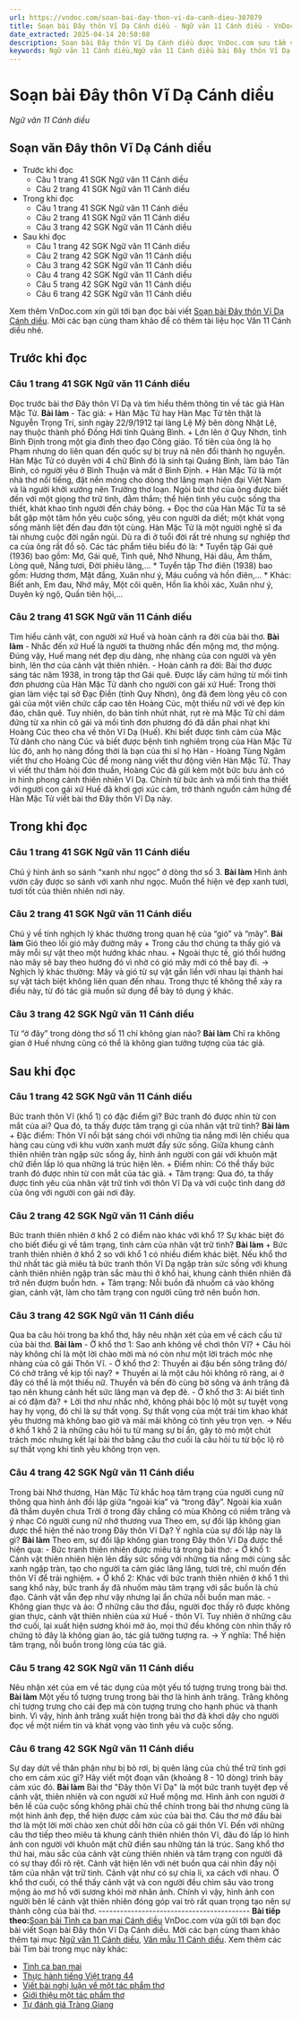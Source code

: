 ```yaml
---
url: https://vndoc.com/soan-bai-day-thon-vi-da-canh-dieu-307079
title: Soạn bài Đây thôn Vĩ Dạ Cánh diều - Ngữ văn 11 Cánh diều - VnDoc.com
date_extracted: 2025-04-14 20:50:08
description: Soạn bài Đây thôn Vĩ Dạ Cánh diều được VnDoc.com sưu tầm và xin gửi tới bạn đọc cùng tham khảo để có thêm tài liệu soạn văn 11 Cánh diều nhé.
keywords: Ngữ văn 11 Cánh diều,Ngữ văn 11 Cánh diều bài Đây thôn Vĩ Dạ,Soạn văn 11 Cánh diều,văn 11 Cánh diều,soạn văn 11,soạn bài 11 cánh diều,ngữ văn 11 cd,Soạn bài Đây thôn Vĩ Dạ Cánh diều,Soạn bài Đây thôn Vĩ Dạ,Soạn văn Đây thôn Vĩ Dạ,Đây thôn Vĩ Dạ
---
```


# Soạn bài Đây thôn Vĩ Dạ Cánh diều
 _Ngữ văn 11 Cánh diều_
## Soạn văn Đây thôn Vĩ Dạ Cánh diều
  * Trước khi đọc
    * Câu 1 trang 41 SGK Ngữ văn 11 Cánh diều
    * Câu 2 trang 41 SGK Ngữ văn 11 Cánh diều
  * Trong khi đọc
    * Câu 1 trang 41 SGK Ngữ văn 11 Cánh diều
    * Câu 2 trang 41 SGK Ngữ văn 11 Cánh diều
    * Câu 3 trang 42 SGK Ngữ văn 11 Cánh diều
  * Sau khi đọc
    * Câu 1 trang 42 SGK Ngữ văn 11 Cánh diều
    * Câu 2 trang 42 SGK Ngữ văn 11 Cánh diều
    * Câu 3 trang 42 SGK Ngữ văn 11 Cánh diều
    * Câu 4 trang 42 SGK Ngữ văn 11 Cánh diều
    * Câu 5 trang 42 SGK Ngữ văn 11 Cánh diều
    * Câu 6 trang 42 SGK Ngữ văn 11 Cánh diều

Xem thêm
VnDoc.com xin gửi tới bạn đọc bài viết [Soạn bài Đây thôn Vĩ Dạ Cánh diều](<https://vndoc.com/soan-bai-day-thon-vi-da-canh-dieu-307079>). Mời các bạn cùng tham khảo để có thêm tài liệu học Văn 11 Cánh diều nhé.
## Trước khi đọc
### Câu 1 trang 41 SGK Ngữ văn 11 Cánh diều
Đọc trước bài thơ Đây thôn Vĩ Dạ và tìm hiểu thêm thông tin về tác giả Hàn Mặc Tử.
**Bài làm**
\- Tác giả:
\+ Hàn Mặc Tử hay Hàn Mạc Tử tên thật là Nguyễn Trọng Trí, sinh ngày 22/9/1912 tại làng Lệ Mỹ bên dòng Nhật Lệ, nay thuộc thành phố Đồng Hới tỉnh Quảng Bình.
\+ Lớn lên ở Quy Nhơn, tỉnh Bình Định trong một gia đình theo đạo Công giáo. Tổ tiên của ông là họ Phạm nhưng do liên quan đến quốc sự bị truy nã nên đổi thành họ nguyễn. Hàn Mặc Tử có duyên với 4 chữ Bình đó là sinh tại Quảng Bình, làm báo Tân Bình, có người yêu ở Bình Thuận và mất ở Bình Định.
\+ Hàn Mặc Tử là một nhà thơ nổi tiếng, đặt nền móng cho dòng thơ lãng mạn hiện đại Việt Nam và là người khởi xướng nên Trường thơ loạn. Ngòi bút thơ của ông được biết đến với một giọng thơ trữ tình, đằm thắm; thể hiện tình yêu cuộc sống tha thiết, khát khao tình người đến cháy bỏng.
\+ Đọc thơ của Hàn Mặc Tử ta sẽ bắt gặp một tâm hồn yêu cuộc sống, yêu con người da diết; một khát vọng sống mãnh liệt đến đau đớn tột cùng. Hàn Mặc Tử là một người nghệ sĩ đa tài nhưng cuộc đời ngắn ngủi. Dù ra đi ở tuổi đời rất trẻ nhưng sự nghiệp thơ ca của ông rất đồ sộ. Các tác phẩm tiêu biểu đó là:
\* Tuyển tập Gái quê \(1936\) bao gồm: Mơ, Gái quê, Tình quê, Nhớ Nhung, Hái dâu, Âm thầm, Lòng quê, Nắng tươi, Đời phiêu lãng,…
\* Tuyển tập Thơ điên \(1938\) bao gồm: Hương thơm, Mật đắng, Xuân như ý, Máu cuồng và hồn điên,…
\* Khác: Biết anh, Em đau, Nhớ mây, Một cõi quên, Hồn lìa khỏi xác, Xuân như ý, Duyên kỳ ngộ, Quần tiên hội,…
### Câu 2 trang 41 SGK Ngữ văn 11 Cánh diều
Tìm hiểu cảnh vật, con người xứ Huế và hoàn cảnh ra đời của bài thơ.
**Bài làm**
\- Nhắc đến xứ Huế là người ta thường nhắc đến mộng mơ, thơ mộng. Đúng vậy, Huế mang nét đẹp dịu dàng, nhẹ nhàng của con người và yên bình, lên thơ của cảnh vật thiên nhiên.
\- Hoàn cảnh ra đời: Bài thơ được sáng tác năm 1938, in trong tập thơ Gái quê. Được lấy cảm hứng từ mối tình đơn phương của Hàn Mặc Tử dành cho người con gái xứ Huế: Trong thời gian làm việc tại sở Đạc Điền \(tỉnh Quy Nhơn\), ông đã đem lòng yêu cô con gái của một viên chức cấp cao tên Hoàng Cúc, một thiếu nữ với vẻ đẹp kín đáo, chân quê. Tuy nhiên, do bản tính nhút nhát, rụt rè mà Mặc Tử chỉ dám đứng từ xa nhìn cô gái và mối tình đơn phương đó đã dần phai nhạt khi Hoàng Cúc theo cha về thôn Vĩ Dạ \(Huế\). Khi biết được tình cảm của Mặc Tử dành cho nàng Cúc và biết được bệnh tình nghiêm trọng của Hàn Mặc Tử lúc đó, anh họ nàng đồng thời là bạn của thi sĩ họ Hàn - Hoàng Tùng Ngâm viết thư cho Hoàng Cúc để mong nàng viết thư động viên Hàn Mặc Tử. Thay vì viết thư thăm hỏi đơn thuần, Hoàng Cúc đã gửi kèm một bức bưu ảnh có in hình phong cảnh thiên nhiên Vĩ Dạ. Chính từ bức ảnh và mối tình tha thiết với người con gái xứ Huế đã khơi gợi xúc cảm, trở thành nguồn cảm hứng để Hàn Mặc Tử viết bài thơ Đây thôn Vĩ Dạ này.
## Trong khi đọc
### Câu 1 trang 41 SGK Ngữ văn 11 Cánh diều
Chú ý hình ảnh so sánh “xanh như ngọc” ở dòng thơ số 3.
**Bài làm**
Hình ảnh vườn cây được so sánh với xanh như ngọc. Muốn thể hiện vẻ đẹp xanh tươi, tươi tốt của thiên nhiên nơi này.
### Câu 2 trang 41 SGK Ngữ văn 11 Cánh diều
Chú ý về tính nghịch lý khác thường trong quan hệ của “gió” và “mây”.
**Bài làm**
Gió theo lối gió mây đường mây
\+ Trong câu thơ chúng ta thấy gió và mây mỗi sự vật theo một hướng khác nhau.
\+ Ngoài thực tế, gió thổi hướng nào mây sẽ bay theo hướng đó vì nhờ có gió mây mới có thể bay đi.
→ Nghịch lý khác thường: Mây và gió từ sự vật gắn liền với nhau lại thành hai sự vật tách biệt không liên quan đến nhau. Trong thực tế không thể xảy ra điều này, từ đó tác giả muốn sử dụng để bày tỏ dụng ý khác.
### Câu 3 trang 42 SGK Ngữ văn 11 Cánh diều
Từ “ở đây” trong dòng thơ số 11 chỉ không gian nào?
**Bài làm**
Chỉ ra không gian ở Huế nhưng cũng có thể là không gian tưởng tượng của tác giả.
## Sau khi đọc
### Câu 1 trang 42 SGK Ngữ văn 11 Cánh diều
Bức tranh thôn Vĩ \(khổ 1\) có đặc điểm gì? Bức tranh đó được nhìn từ con mắt của ai? Qua đó, ta thấy được tâm trạng gì của nhân vật trữ tình?
**Bài làm**
\+ Đặc điểm: Thôn Vĩ nổi bật sáng chói với những tia nắng mới lên chiếu qua hàng cau cùng với khu vườn xanh mướt đầy sức sống. Giữa khung cảnh thiên nhiên tràn ngập sức sống ấy, hình ảnh người con gái với khuôn mặt chữ điền lấp ló qua những lá trúc hiện lên.
\+ Điểm nhìn: Có thể thấy bức tranh đó được nhìn từ con mắt của tác giả.
\+ Tâm trạng: Qua đó, ta thấy được tình yêu của nhân vật trữ tình với thôn Vĩ Dạ và với cuộc tình dang dở của ông với người con gái nơi đây.
### Câu 2 trang 42 SGK Ngữ văn 11 Cánh diều
Bức tranh thiên nhiên ở khổ 2 có điểm nào khác với khổ 1? Sự khác biệt đó cho biết điều gì về tâm trạng, tình cảm của nhân vật trữ tình?
**Bài làm**
\+ Bức tranh thiên nhiên ở khổ 2 so với khổ 1 có nhiều điểm khác biệt. Nếu khổ thơ thứ nhất tác giả miêu tả bức tranh thôn Vĩ Dạ ngập tràn sức sống với khung cảnh thiên nhiên ngập tràn sắc màu thì ở khổ hai, khung cảnh thiên nhiên đã trở nên đượm buồn hơn.
\+ Tâm trạng: Nỗi buồn đã nhuốm cả vào không gian, cảnh vật, làm cho tâm trạng con người cũng trở nên buồn hơn.
### Câu 3 trang 42 SGK Ngữ văn 11 Cánh diều
Qua ba câu hỏi trong ba khổ thơ, hãy nêu nhận xét của em về cách cấu tứ của bài thơ.
**Bài làm**
\- Ở khổ thơ 1: Sao anh không về chơi thôn Vĩ?
\+ Câu hỏi này không chỉ là một lời chào mời mà nó còn như một lời trách móc nhẹ nhàng của cô gái Thôn Vĩ.
\- Ở khổ thơ 2: Thuyền ai đậu bến sông trăng đó/ Có chở trăng về kịp tối nay?
\+ Thuyền ai là một câu hỏi không rõ ràng, ai ở đây có thể là một thiếu nữ. Thuyền và bến đò cùng bờ sông và ánh trăng đã tạo nên khung cảnh hết sức lãng mạn và đẹp đẽ.
\- Ở khổ thơ 3: Ai biết tình ai có đậm đà?
\+ Lời thơ như nhắc nhở, không phải bộc lộ một sự tuyệt vọng hay hy vọng, đó chỉ là sự thất vọng. Sự thất vọng của một trái tim khao khát yêu thương mà không bao giờ và mãi mãi không có tình yêu trọn vẹn.
→ Nếu ở khổ 1 khổ 2 là những câu hỏi tu từ mang sự bí ẩn, gây tò mò một chút trách móc nhưng kết lại bài thơ bằng câu thơ cuối là câu hỏi tu từ bộc lộ rõ sự thất vọng khi tình yêu không trọn vẹn.
### Câu 4 trang 42 SGK Ngữ văn 11 Cánh diều
Trong bài Nhớ thương, Hàn Mặc Tử khắc hoạ tâm trạng của người cung nữ thông qua hình ảnh đối lập giữa “ngoài kia” và “trong đây”.
Ngoài kia xuân đã thắm duyên chưa
Trời ở trong đây chẳng có mùa
Không có niềm trăng và ý nhạc
Có người cung nữ nhớ thương vua
Theo em, sự đối lập không gian được thể hiện thế nào trong Đây thôn Vĩ Dạ? Ý nghĩa của sự đối lập này là gì?
**Bài làm**
Theo em, sự đối lập không gian trong Đây thôn Vĩ Dạ được thể hiện qua:
\- Bức tranh thiên nhiên được miêu tả trong bài thơ:
\+ Ở khổ 1: Cảnh vật thiên nhiên hiện lên đầy sức sống với những tia nắng mới cùng sắc xanh ngập tràn, tạo cho người ta cảm giác lâng lâng, tươi trẻ, chỉ muốn đến thôn Vĩ để trải nghiệm.
\+ Ở khổ 2: Khác với bức tranh thiên nhiên ở khổ 1 thì sang khổ này, bức tranh ấy đã nhuốm màu tâm trạng với sắc buồn là chủ đạo. Cảnh vật vẫn đẹp như vậy nhưng lại ẩn chứa nỗi buồn man mác.
\- Không gian thực và ảo: Ở những câu thơ đầu, người đọc thấy rõ được không gian thực, cảnh vật thiên nhiên của xứ Huế - thôn Vĩ. Tuy nhiên ở những câu thơ cuối, lại xuất hiện sương khói mờ ảo, mọi thứ đều không còn nhìn thấy rõ chứng tỏ đây là không gian ảo, tác giả tưởng tượng ra.
→ Ý nghĩa: Thể hiện tâm trạng, nỗi buồn trong lòng của tác giả.
### Câu 5 trang 42 SGK Ngữ văn 11 Cánh diều
Nêu nhận xét của em về tác dụng của một yếu tố tượng trưng trong bài thơ.
**Bài làm**
Một yếu tố tượng trưng trong bài thơ là hình ảnh trăng. Trăng không chỉ tượng trưng cho cái đẹp mà còn tượng trưng cho hạnh phúc và thanh bình. Vì vậy, hình ảnh trăng xuất hiện trong bài thơ đã khơi dậy cho người đọc về một niềm tin và khát vọng vào tình yêu và cuộc sống.
### Câu 6 trang 42 SGK Ngữ văn 11 Cánh diều
Sự day dứt về thân phận như bị bỏ rơi, bị quên lãng của chủ thể trữ tình gợi cho em cảm xúc gì? Hãy viết một đoạn văn \(khoảng 8 - 10 dòng\) trình bày cảm xúc đó.
**Bài làm**
Bài thơ "Đây thôn Vĩ Dạ" là một bức tranh tuyệt đẹp về cảnh vật, thiên nhiên và con người xứ Huế mộng mơ. Hình ảnh con người ở bên lề của cuộc sống không phải chủ thể chính trong bài thơ nhưng cũng là một hình ảnh đẹp, thể hiện được cảm xúc của bài thơ. Câu thơ mở đầu bài thơ là một lời mời chào xen chút dỗi hờn của cô gái thôn Vĩ. Đến với những câu thơ tiếp theo miêu tả khung cảnh thiên nhiên thôn Vĩ, đâu đó lấp ló hình ảnh con người với khuôn mặt chữ điền sau những tán lá trúc. Sang khổ thơ thứ hai, màu sắc của cảnh vật cùng thiên nhiên và tâm trạng con người đã có sự thay đổi rõ rệt. Cảnh vật hiện lên với nét buồn qua cái nhìn đầy nội tâm của nhân vật trữ tình. Cảnh vật như có sự chia li, xa cách với nhau. Ở khổ thơ cuối, có thể thấy cảnh vật và con người đều chìm sâu vào trong mộng ảo mơ hồ với sương khói mờ nhân ảnh. Chính vì vậy, hình ảnh con người bên lề cảnh vật thiên nhiên đóng góp vai trò rất quan trọng tạo nên sự thành công của bài thơ.
\------------------------------------------
**Bài tiếp theo:**[Soạn bài Tình ca ban mai Cánh diều](<https://vndoc.com/soan-bai-tinh-ca-ban-mai-canh-dieu-307081>)
VnDoc.com vừa gửi tới bạn đọc bài viết Soạn bài Đây thôn Vĩ Dạ Cánh diều. Mời các bạn cùng tham khảo thêm tại mục [Ngữ văn 11 Cánh diều](<https://vndoc.com/ngu-van-11-canh-dieu>), [Văn mẫu 11 Cánh diều](<https://vndoc.com/van-mau-lop-11-canh-dieu>).
Xem thêm các bài Tìm bài trong mục này khác:
  * [Tình ca ban mai](</soan-bai-tinh-ca-ban-mai-canh-dieu-307081>)
  * [Thực hành tiếng Việt trang 44](</soan-bai-thuc-hanh-tieng-viet-trang-44-canh-dieu-307087>)
  * [Viết bài nghị luận về một tác phẩm thơ](</soan-bai-viet-bai-nghi-luan-ve-mot-tac-pham-tho-canh-dieu-307088>)
  * [Giới thiệu một tác phẩm thơ](</soan-bai-gioi-thieu-mot-tac-pham-tho-canh-dieu-307089>)
  * [Tự đánh giá Tràng Giang](</soan-bai-tu-danh-gia-trang-giang-canh-dieu-307091>)

